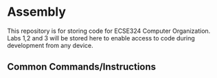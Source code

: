 # Assembly

This repository is for storing code for ECSE324 Computer Organization. Labs 1,2 and 3 will be stored here to enable access to code during development from any device.

## Common Commands/Instructions 
